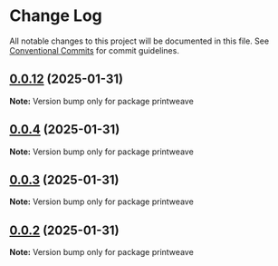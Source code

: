 # Change Log

All notable changes to this project will be documented in this file.
See [Conventional Commits](https://conventionalcommits.org) for commit guidelines.

## [0.0.12](https://github.com/PrintWeave/PrintWeave/compare/v0.0.2...v0.0.12) (2025-01-31)

**Note:** Version bump only for package printweave





## [0.0.4](https://github.com/PrintWeave/PrintWeave/compare/v0.0.2...v0.0.4) (2025-01-31)

**Note:** Version bump only for package printweave





## [0.0.3](https://github.com/PrintWeave/PrintWeave/compare/v0.0.2...v0.0.3) (2025-01-31)

**Note:** Version bump only for package printweave





## [0.0.2](https://github.com/PrintWeave/PrintWeave/compare/v0.0.10...v0.0.2) (2025-01-31)

**Note:** Version bump only for package printweave

